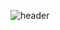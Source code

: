 ![header](https://capsule-render.vercel.app/api?type=transparent&color=auto&height=300&section=header&text=ゆうじょう&%20&render&desc=안녕하세요&%20capsule%20renderfontSize=90)
